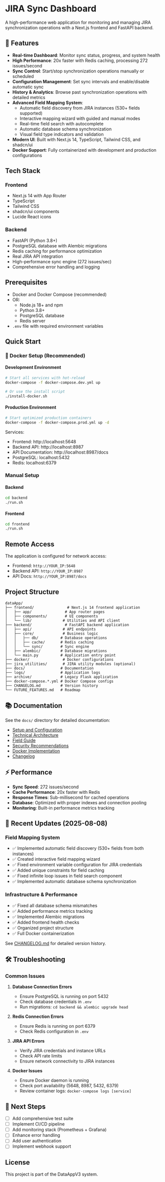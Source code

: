 # JIRA Sync Dashboard

A high-performance web application for monitoring and managing JIRA synchronization operations with a Next.js frontend and FastAPI backend.

## 🚀 Features

- **Real-time Dashboard**: Monitor sync status, progress, and system health
- **High Performance**: 20x faster with Redis caching, processing 272 issues/second
- **Sync Control**: Start/stop synchronization operations manually or scheduled
- **Configuration Management**: Set sync intervals and enable/disable automatic sync
- **History & Analytics**: Browse past synchronization operations with detailed metrics
- **Advanced Field Mapping System**:
  - Automatic field discovery from JIRA instances (530+ fields supported)
  - Interactive mapping wizard with guided and manual modes
  - Real-time field search with autocomplete
  - Automatic database schema synchronization
  - Visual field type indicators and validation
- **Modern UI**: Built with Next.js 14, TypeScript, Tailwind CSS, and shadcn/ui
- **Docker Support**: Fully containerized with development and production configurations

## Tech Stack

### Frontend
- Next.js 14 with App Router
- TypeScript
- Tailwind CSS
- shadcn/ui components
- Lucide React icons

### Backend
- FastAPI (Python 3.8+)
- PostgreSQL database with Alembic migrations
- Redis caching for performance optimization
- Real JIRA API integration
- High-performance sync engine (272 issues/sec)
- Comprehensive error handling and logging

## Prerequisites

- Docker and Docker Compose (recommended)
- OR:
  - Node.js 18+ and npm
  - Python 3.8+
  - PostgreSQL database
  - Redis server
- `.env` file with required environment variables

## Quick Start

### 🐳 Docker Setup (Recommended)

#### Development Environment
```bash
# Start all services with hot-reload
docker-compose -f docker-compose.dev.yml up

# Or use the install script
./install-docker.sh
```

#### Production Environment
```bash
# Start optimized production containers
docker-compose -f docker-compose.prod.yml up -d
```

Services:
- Frontend: http://localhost:5648
- Backend API: http://localhost:8987
- API Documentation: http://localhost:8987/docs
- PostgreSQL: localhost:5432
- Redis: localhost:6379

### Manual Setup

#### Backend
```bash
cd backend
./run.sh
```

#### Frontend
```bash
cd frontend
./run.sh
```

## Remote Access

The application is configured for network access:
- Frontend: `http://YOUR_IP:5648`
- Backend API: `http://YOUR_IP:8987`
- API Docs: `http://YOUR_IP:8987/docs`

## Project Structure

```
dataApp/
├── frontend/               # Next.js 14 frontend application
│   ├── app/               # App router pages
│   ├── components/        # UI components
│   └── lib/              # Utilities and API client
├── backend/               # FastAPI backend application
│   ├── api/              # API endpoints
│   ├── core/             # Business logic
│   │   ├── db/          # Database operations
│   │   ├── cache/       # Redis caching
│   │   └── sync/        # Sync engine
│   ├── alembic/         # Database migrations
│   └── main.py          # Application entry point
├── docker/               # Docker configurations
├── jira_utilities/       # JIRA utility modules (optional)
├── docs/                # Documentation
├── logs/                # Application logs
├── archive/             # Legacy Flask application
├── docker-compose.*.yml # Docker Compose configs
├── CHANGELOG.md         # Version history
└── FUTURE_FEATURES.md   # Roadmap
```

## 📚 Documentation

See the `docs/` directory for detailed documentation:
- [Setup and Configuration](docs/SETUP_AND_CONFIGURATION.md)
- [Technical Architecture](docs/TECHNICAL.md)
- [Field Guide](docs/FIELD_GUIDE.md)
- [Security Recommendations](docs/SECURITY_FIXES.md)
- [Docker Implementation](DOCKER_README.md)
- [Changelog](CHANGELOG.md)

## ⚡ Performance

- **Sync Speed**: 272 issues/second
- **Cache Performance**: 20x faster with Redis
- **Response Times**: Sub-millisecond for cached operations
- **Database**: Optimized with proper indexes and connection pooling
- **Monitoring**: Built-in performance metrics tracking

## 🔄 Recent Updates (2025-08-08)

### Field Mapping System
- ✅ Implemented automatic field discovery (530+ fields from both instances)
- ✅ Created interactive field mapping wizard
- ✅ Fixed environment variable configuration for JIRA credentials
- ✅ Added unique constraints for field caching
- ✅ Fixed infinite loop issues in field search component
- ✅ Implemented automatic database schema synchronization

### Infrastructure & Performance
- ✅ Fixed all database schema mismatches
- ✅ Added performance metrics tracking
- ✅ Implemented Alembic migrations
- ✅ Added frontend health checks
- ✅ Organized project structure
- ✅ Full Docker containerization

See [CHANGELOG.md](CHANGELOG.md) for detailed version history.

## 🛠️ Troubleshooting

### Common Issues

1. **Database Connection Errors**
   - Ensure PostgreSQL is running on port 5432
   - Check database credentials in `.env`
   - Run migrations: `cd backend && alembic upgrade head`

2. **Redis Connection Errors**
   - Ensure Redis is running on port 6379
   - Check Redis configuration in `.env`

3. **JIRA API Errors**
   - Verify JIRA credentials and instance URLs
   - Check API rate limits
   - Ensure network connectivity to JIRA instances

4. **Docker Issues**
   - Ensure Docker daemon is running
   - Check port availability (5648, 8987, 5432, 6379)
   - Review container logs: `docker-compose logs [service]`

## 🚀 Next Steps

- [ ] Add comprehensive test suite
- [ ] Implement CI/CD pipeline
- [ ] Add monitoring stack (Prometheus + Grafana)
- [ ] Enhance error handling
- [ ] Add user authentication
- [ ] Implement webhook support

## License

This project is part of the DataAppV3 system.
